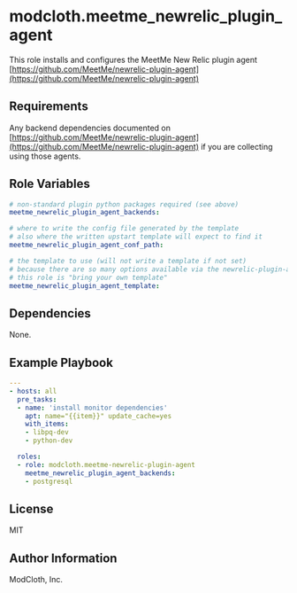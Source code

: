modcloth.meetme_newrelic_plugin_agent
=========

This role installs and configures the MeetMe New Relic plugin agent
[https://github.com/MeetMe/newrelic-plugin-agent](https://github.com/MeetMe/newrelic-plugin-agent)

Requirements
------------

Any backend dependencies documented on
[https://github.com/MeetMe/newrelic-plugin-agent](https://github.com/MeetMe/newrelic-plugin-agent)
if you are collecting using those agents.

Role Variables
--------------
```yml
# non-standard plugin python packages required (see above)
meetme_newrelic_plugin_agent_backends:

# where to write the config file generated by the template
# also where the written upstart template will expect to find it
meetme_newrelic_plugin_agent_conf_path:

# the template to use (will not write a template if not set)
# because there are so many options available via the newrelic-plugin-agent conf
# this role is "bring your own template"
meetme_newrelic_plugin_agent_template:
```

Dependencies
------------

None.

Example Playbook
----------------

```yml
---
- hosts: all
  pre_tasks:
  - name: 'install monitor dependencies'
    apt: name="{{item}}" update_cache=yes
    with_items:
    - libpq-dev
    - python-dev

  roles:
  - role: modcloth.meetme-newrelic-plugin-agent
    meetme_newrelic_plugin_agent_backends:
    - postgresql
```

License
-------

MIT

Author Information
------------------

ModCloth, Inc.
